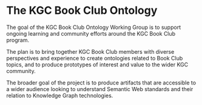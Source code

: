 # The KGC Book Club Ontology

The goal of the KGC Book Club Ontology Working Group is to support ongoing learning and community efforts around the KGC Book Club program.

The plan is to bring together KGC Book Club members with diverse perspectives and experience to create ontologies related to Book Club topics, and to produce prototypes of interest and value to the wider KGC community.

The broader goal of the project is to produce artifacts that are accessible to a wider audience looking to understand Semantic Web standards and their relation to Knowledge Graph technologies.


